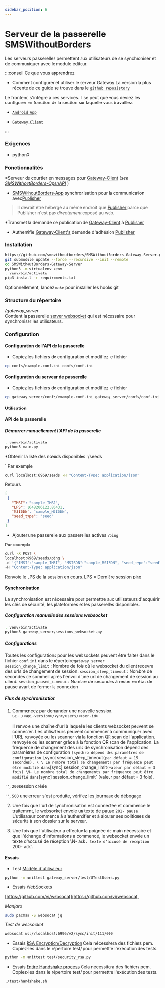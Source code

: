 ```yaml
---
sidebar_position: 6
---
```


# Serveur de la passerelle SMSWithoutBorders

Les serveurs passerelles permettent aux utilisateurs de se synchroniser et de communiquer avec le module éditeur.

:::conseil Ce que vous apprendrez

* Comment configurer et utiliser le serveur Gateway
La version la plus récente de ce guide se trouve dans le [`github reposistory`](https://github.com/smswithoutborders/SMSWithoutBorders-Gateway-Server)

Le frontend s'intègre à ces services. Il se peut que vous deviez les configurer en fonction de la section sur laquelle vous travaillez.

* [`Android App`](https://github.com/smswithoutborders/SMSWithoutBorders-App-Android)

* [`Gateway Client`](https://github.com/smswithoutborders/SMSWithoutBorders-Gateway-Client)

:::

### Exigences

* python3

### Fonctionnalités

*Serveur de courtier en messages pour [Gateway-Client](https://github.com/smswithoutborders/SMSWithoutBorders-Gateway-Client) (_see [SMSWithoutBorders-OpenAPI](https://github.com/smswithoutborders/SMSWithoutBorders-OpenAPI)_ )

* [SMSWithoutBorders-App](https://github.com/smswithoutborders/SMSWithoutBorders-App-Android) synchronisation pour la communication avec[Publisher](https://github.com/smswithoutborders/SMSWithoutBorders-Publisher)

> Il devrait être hébergé au même endroit que [Publisher](https://github.com/smswithoutborders/SMSWithoutBorders-Publisher),parce que Publisher n'est pas _directement_ exposé au web.

*Transmet la demande de publication de [Gateway-Client](https://github.com/smswithoutborders/SMSWithoutBorders-Gateway-Client) à [Publisher](https://github.com/smswithoutborders/SMSWithoutBorders-Publisher)
* Authentifie [Gateway-Client's](https://github.com/smswithoutborders/SMSWithoutBorders-Gateway-Client) demande d'adhésion [Publisher](https://github.com/smswithoutborders/SMSWithoutBorders-Publisher)

### Installation

```bash
https://github.com/smswithoutborders/SMSWithoutBorders-Gateway-Server.git
git submodule update --force --recursive --init --remote
cd SMSWithoutBorders-Gateway-Server
python3 -m virtualenv venv
. venv/bin/activate
pip3 install -r requirements.txt
```

Optionnellement, lancez `make` pour installer les hooks git

### Structure du répertoire

_/gateway_server_ \
Contient la passerelle [server websocket](https://github.com/smswithoutborders/SMSWithoutBorders-Gateway-Server/tree/main/gateway_server/sessions_websocket.py) qui est nécessaire pour synchroniser les utilisateurs.

### Configuration

#### Configuration de l'API de la passerelle

* Copiez les fichiers de configuration et modifiez le fichier

```bash
cp confs/example.conf.ini confs/conf.ini
```

#### Configuration du serveur de passerelle
* Copiez les fichiers de configuration et modifiez le fichier
```bash
cp gateway_server/confs/example.conf.ini gateway_server/confs/conf.ini
```

#### Utilisation

<a name="synchronization" ></a>

#### API de la passerelle

##### Démarrer manuellement l'API de la passerelle

```bash
. venv/bin/activate
python3 main.py
```

*Obtenir la liste des nœuds disponibles
`/seeds

`
Par exemple

```bash
curl localhost:6969/seeds -H "Content-Type: application/json"
```

Retours

```json
[
 {
   "IMSI": "sample_IMSI",
   "LPS": 1648206122.81431,
   "MSISDN": "sample_MSISDN",
   "seed_type": "seed"
 }
]
```

* Ajouter une passerelle aux passerelles actives
`/ping
`

Par exemple

```bash
curl -X POST \
localhost:6969/seeds/ping \
-d '{"IMSI":"sample_IMSI", "MSISDN":"sample_MSISDN", "seed_type":"seed"}' \
-H "Content-Type: application/json"
```

Renvoie le LPS de la session en cours. LPS = Dernière session ping

#### Synchronisation

La synchronisation est nécessaire pour permettre aux utilisateurs d'acquérir les clés de sécurité, les plateformes et les passerelles disponibles.

##### Configuration manuelle des sessions websocket
```bash
. venv/bin/activate
python3 gateway_server/sessions_websocket.py
```

##### Configurations

Toutes les configurations pour les websockets peuvent être faites dans le fichier `conf.ini` dans le répertoire`gateway_server` \
`session_change_limit` : Nombre de fois où le websocket du client recevra des urls de changement de session.
`session_sleep_timeout` : Nombre de secondes de sommeil après l'envoi d'une url de changement de session au client.
`session_paused_timeout` : Nombre de secondes à rester en état de pause avant de fermer la connexion

##### Flux de synchronisation

1. Commencez par demander une nouvelle session. \
`GET /<api-version>/sync/users/<user-id>` \
\
Il renvoie une chaîne d'url à laquelle les clients websocket peuvent se connecter. Les utilisateurs peuvent commencer à communiquer avec l'URL renvoyée ou les scanner via la fonction QR scan de l'application.
renvoyée ou les scanner grâce à la fonction QR scan de l'application. La fréquence de changement des urls de synchronisation dépend des paramètres de configuration `[synchro
dépend des paramètres de configuration `[sync] session_sleep_timeout` (par défaut = 15 secondes). \
\
Le nombre total de changements par fréquence peut être modifié dans `[sync] session_change_limit` (valeur par défaut = 3 fois) \N- Le nombre total de changements par fréquence peut être modifié dans `[sync] session_change_limit` (valeur par défaut = 3 fois).

`''`, `200`session créée

`''`, `500` une erreur s'est produite, vérifiez les journaux de débogage

2. Une fois que l'url de synchronisation est connectée et commence le traitement, le websocket envoie un texte de pause `201- pause`. \
L'utilisateur commence à s'authentifier et à ajouter ses politiques de sécurité à son dossier sur le serveur.

3. Une fois que l'utilisateur a effectué la poignée de main nécessaire et que l'échange d'informations a commencé, le websocket envoie un texte d'accusé de réception \N- ack`.
texte d'accusé de réception `200- ack`.
<a name="testing" />

#### Essais

* Test [Modèle d'utilisateur](https://github.com/smswithoutborders/SMSWithoutBorders-Gateway-Server/tree/main/gateway_server/users.py)

```bash
python -m unittest gateway_server/test/UTestUsers.py
```

* Essais [WebSockets](https://github.com/smswithoutborders/SMSWithoutBorders-Gateway-Server/tree/main/gateway_server/sessions_websocket.py)

[https://github.com/vi/websocat](https://github.com/vi/websocat)


_Manjaro_

```bash
sudo pacman -S websocat jq
```

_Test de websocket_

```bash
websocat ws://localhost:6996/v2/sync/init/111/000
```

* Essais [RSA Encryption/Decryption](https://github.com/smswithoutborders/SMSWithoutBorders-Gateway-Server/tree/main/test/security_rsa.py)
Cela nécessitera des fichiers pem. Copiez-les dans le répertoire test/ pour permettre l'exécution des tests.

```bash
python -m unittest test/security_rsa.py
```

* Essais [Entire Handshake process](https://github.com/smswithoutborders/SMSWithoutBorders-Gateway-Server/tree/main/test/handshake.py)
Cela nécessitera des fichiers pem. Copiez-les dans le répertoire test/ pour permettre l'exécution des tests.

```bash
./test/handshake.sh
```